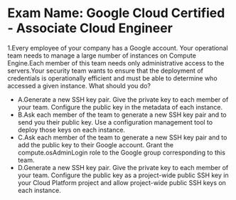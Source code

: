 # Exam Name: Google Cloud Certified - Associate Cloud Engineer
1.Every employee of your company has a Google account. Your operational team needs to manage a large number of instances on Compute Engine.Each member of this team needs only administrative access to the servers.Your security team wants to ensure that the deployment of credentials is operationally efficient and must be able to determine who accessed a given instance. What should you do?
  - A.Generate a new SSH key pair. Give the private key to each member of your team. Configure the public key in the metadata of each instance.
  - B.Ask each member of the team to generate a new SSH key pair and to send you their public key. Use a configuration management tool to deploy those keys on each instance.
  - C.Ask each member of the team to generate a new SSH key pair and to add the public key to their Google account. Grant the compute.osAdminLogin role to the Google group corresponding to this team.
  - D.Generate a new SSH key pair. Give the private key to each member of your team. Configure the public key as a project-wide public SSH key in your Cloud Platform project and allow project-wide public SSH keys on each instance.
